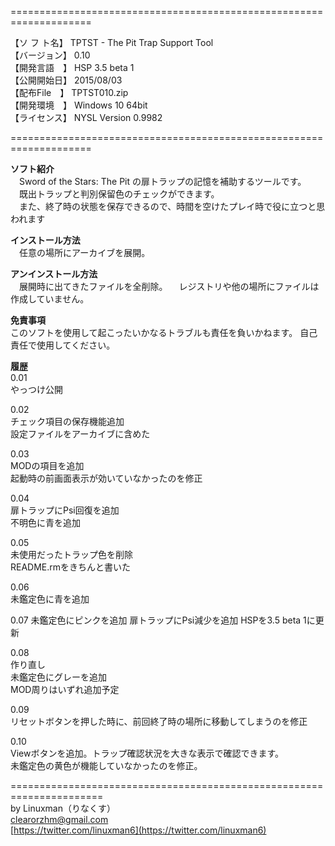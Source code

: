  ====================================================================  

【ソ フ ト名】 TPTST - The Pit Trap Support Tool  
【バージョン】 0.10  
【開発言語　】 HSP 3.5 beta 1  
【公開開始日】 2015/08/03  
【配布File　】 TPTST010.zip  
【開発環境　】 Windows 10 64bit  
【ライセンス】 NYSL Version 0.9982  

 ====================================================================  

**ソフト紹介**  
　Sword of the Stars: The Pit の扉トラップの記憶を補助するツールです。  
　既出トラップと判別保留色のチェックができます。  
　また、終了時の状態を保存できるので、時間を空けたプレイ時で役に立つと思われます  

**インストール方法**  
　任意の場所にアーカイブを展開。

**アンインストール方法**  
　展開時に出てきたファイルを全削除。
　レジストリや他の場所にファイルは作成していません。

**免責事項**  
このソフトを使用して起こったいかなるトラブルも責任を負いかねます。
自己責任で使用してください。

**履歴**  
0.01  
やっつけ公開

0.02  
チェック項目の保存機能追加  
設定ファイルをアーカイブに含めた  

0.03  
MODの項目を追加  
起動時の前画面表示が効いていなかったのを修正  

0.04  
扉トラップにPsi回復を追加  
不明色に青を追加  

0.05  
未使用だったトラップ色を削除  
README.rmをきちんと書いた  

0.06  
未鑑定色に青を追加  

0.07
未鑑定色にピンクを追加
扉トラップにPsi減少を追加
HSPを3.5 beta 1に更新

0.08  
作り直し  
未鑑定色にグレーを追加  
MOD周りはいずれ追加予定  

0.09  
リセットボタンを押した時に、前回終了時の場所に移動してしまうのを修正  

0.10  
Viewボタンを追加。トラップ確認状況を大きな表示で確認できます。  
未鑑定色の黄色が機能していなかったのを修正。

======================================================================  
by Linuxman（りなくす）  
clearorzhm@gmail.com  
[https://twitter.com/linuxman6](https://twitter.com/linuxman6)

